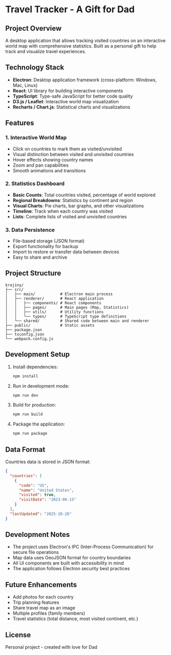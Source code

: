 # Travel Tracker - A Gift for Dad

## Project Overview

A desktop application that allows tracking visited countries on an interactive world map with comprehensive statistics. Built as a personal gift to help track and visualize travel experiences.

## Technology Stack

- **Electron**: Desktop application framework (cross-platform: Windows, Mac, Linux)
- **React**: UI library for building interactive components
- **TypeScript**: Type-safe JavaScript for better code quality
- **D3.js / Leaflet**: Interactive world map visualization
- **Recharts / Chart.js**: Statistical charts and visualizations

## Features

### 1. Interactive World Map
- Click on countries to mark them as visited/unvisited
- Visual distinction between visited and unvisited countries
- Hover effects showing country names
- Zoom and pan capabilities
- Smooth animations and transitions

### 2. Statistics Dashboard
- **Basic Counts**: Total countries visited, percentage of world explored
- **Regional Breakdowns**: Statistics by continent and region
- **Visual Charts**: Pie charts, bar graphs, and other visualizations
- **Timeline**: Track when each country was visited
- **Lists**: Complete lists of visited and unvisited countries

### 3. Data Persistence
- File-based storage (JSON format)
- Export functionality for backup
- Import to restore or transfer data between devices
- Easy to share and archive

## Project Structure

```
krajiny/
├── src/
│   ├── main/           # Electron main process
│   ├── renderer/       # React application
│   │   ├── components/ # React components
│   │   ├── pages/      # Main pages (Map, Statistics)
│   │   ├── utils/      # Utility functions
│   │   └── types/      # TypeScript type definitions
│   └── shared/         # Shared code between main and renderer
├── public/             # Static assets
├── package.json
├── tsconfig.json
└── webpack.config.js
```

## Development Setup

1. Install dependencies:
   ```bash
   npm install
   ```

2. Run in development mode:
   ```bash
   npm run dev
   ```

3. Build for production:
   ```bash
   npm run build
   ```

4. Package the application:
   ```bash
   npm run package
   ```

## Data Format

Countries data is stored in JSON format:

```json
{
  "countries": [
    {
      "code": "US",
      "name": "United States",
      "visited": true,
      "visitDate": "2023-06-15"
    }
  ],
  "lastUpdated": "2025-10-26"
}
```

## Development Notes

- The project uses Electron's IPC (Inter-Process Communication) for secure file operations
- Map data uses GeoJSON format for country boundaries
- All UI components are built with accessibility in mind
- The application follows Electron security best practices

## Future Enhancements

- Add photos for each country
- Trip planning features
- Share travel map as an image
- Multiple profiles (family members)
- Travel statistics (total distance, most visited continent, etc.)

## License

Personal project - created with love for Dad
